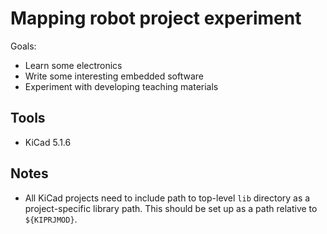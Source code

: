 # Mapping robot project experiment

Goals:

 - Learn some electronics
 - Write some interesting embedded software
 - Experiment with developing teaching materials

## Tools

 - KiCad 5.1.6


## Notes

 - All KiCad projects need to include path to top-level `lib`
   directory as a project-specific library path. This should be set up
   as a path relative to `${KIPRJMOD}`.
